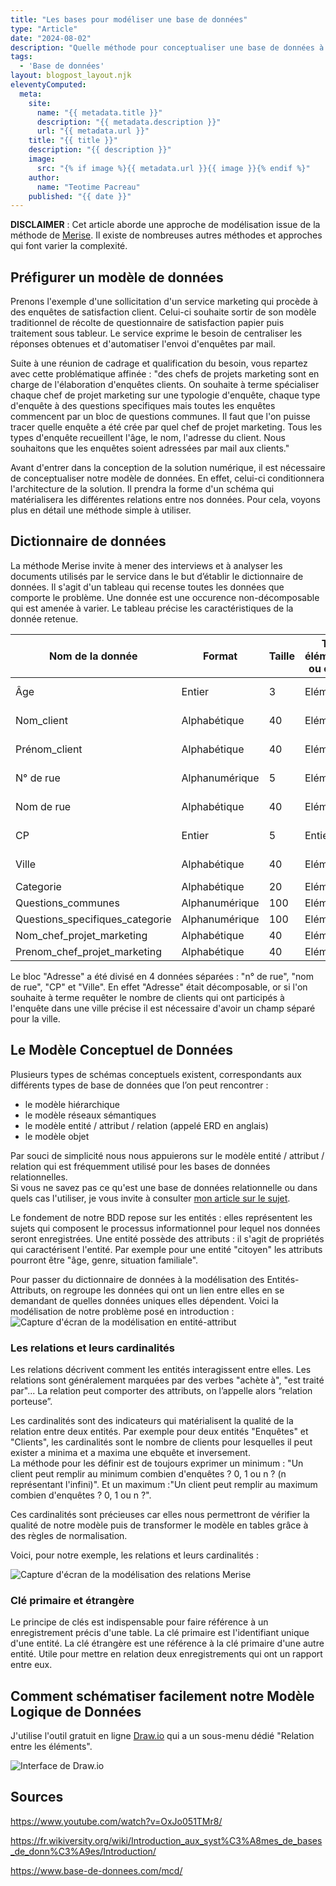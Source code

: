 ```yaml
---
title: "Les bases pour modéliser une base de données"
type: "Article"
date: "2024-08-02"
description: "Quelle méthode pour conceptualiser une base de données à partir d'une simple expression de besoins ?"
tags: 
  - 'Base de données'
layout: blogpost_layout.njk
eleventyComputed:
  meta:
    site:
      name: "{{ metadata.title }}"
      description: "{{ metadata.description }}"
      url: "{{ metadata.url }}"
    title: "{{ title }}"
    description: "{{ description }}"
    image:
      src: "{% if image %}{{ metadata.url }}{{ image }}{% endif %}"
    author:
      name: "Teotime Pacreau"
    published: "{{ date }}"
---
```

**DISCLAIMER** : Cet article aborde une approche de modélisation issue de la méthode de [Merise](https://fr.wikipedia.org/wiki/Merise_(informatique)). Il existe de nombreuses autres méthodes et approches qui font varier la complexité.

## Préfigurer un modèle de données
Prenons l'exemple d'une sollicitation d'un service marketing qui procède à des enquêtes de satisfaction client. Celui-ci souhaite sortir de son modèle traditionnel de récolte de questionnaire de satisfaction papier puis traitement sous tableur. Le service exprime le besoin de centraliser les réponses obtenues et d'automatiser l'envoi d'enquêtes par mail.

Suite à une réunion de cadrage et qualification du besoin, vous repartez avec cette problématique affinée : "des chefs de projets marketing sont en charge de l'élaboration d'enquêtes clients. On souhaite à terme spécialiser chaque chef de projet marketing sur une typologie d'enquête, chaque type d'enquête à des questions specifiques mais toutes les enquêtes commencent par un bloc de questions communes. Il faut que l'on puisse tracer quelle enquête a été crée par quel chef de projet marketing. Tous les types d'enquête recueillent l'âge, le nom, l'adresse du client. Nous souhaitons que les enquêtes soient adressées par mail aux clients."

Avant d'entrer dans la conception de la solution numérique, il est nécessaire de conceptualiser notre modèle de données. En effet, celui-ci conditionnera l'architecture de la solution. Il prendra la forme d'un schéma qui matérialisera les différentes relations entre nos données. Pour cela, voyons plus en détail une méthode simple à utiliser.

## Dictionnaire de données
La méthode Merise invite à mener des interviews et à analyser les documents utilisés par le service dans le but d’établir le dictionnaire de données.
Il s'agit d'un tableau qui recense toutes les données que comporte le problème. Une donnée est une occurence non-décomposable qui est amenée à varier. Le tableau précise les caractéristiques de la donnée retenue.

| Nom de la donnée   | Format | Taille | Type élémentaire ou calculé | Document associé|
| -------- | ------- | ------- | ------- | ------- |
| Âge | Entier    | 3 | Elémentaire  | Fiche client |
| Nom_client | Alphabétique   | 40 | Elémentaire  | Fiche client |
| Prénom_client | Alphabétique   | 40 | Elémentaire  | Fiche client |
| N° de rue | Alphanumérique  | 5 | Elémentaire  | Fiche client |
| Nom de rue | Alphabétique   | 40 | Elémentaire  | Fiche client |
| CP | Entier  | 5 | Entier  | Fiche client |
| Ville | Alphabétique   | 40 | Elémentaire  | Fiche client |
| Categorie| Alphabétique   | 20 | Elémentaire  | Enquete|
| Questions_communes | Alphanumérique   | 100 | Elémentaire  | Enquete|
| Questions_specifiques_categorie | Alphanumérique   | 100 | Elémentaire  | Enquete|
| Nom_chef_projet_marketing | Alphabétique   | 40 | Elémentaire  | /|
| Prenom_chef_projet_marketing | Alphabétique   | 40 | Elémentaire  | /|

Le bloc "Adresse" a été divisé en 4 données séparées : "n° de rue", "nom de rue", "CP" et "Ville". En effet "Adresse" était décomposable, or si l'on souhaite à terme requêter le nombre de clients qui ont participés à l'enquête dans une ville précise il est nécessaire d'avoir un champ séparé pour la ville.
## Le Modèle Conceptuel de Données
Plusieurs types de schémas conceptuels existent, correspondants aux différents types de base de données que l’on peut rencontrer :
- le modèle hiérarchique
- le modèle réseaux sémantiques
- le modèle entité / attribut / relation (appelé ERD en anglais)
- le modèle objet

Par souci de simplicité nous nous appuierons sur le modèle entité / attribut / relation qui est fréquemment utilisé pour les bases de données relationnelles.  
Si vous ne savez pas ce qu'est une base de données relationnelle ou dans quels cas l'utiliser, je vous invite à consulter [mon article sur le sujet](https://www.teotimepacreau.fr/blog/sqlite/).

Le fondement de notre BDD repose sur les entités : elles représentent les sujets qui composent le processus informationnel pour lequel nos données seront enregistrées.
Une entité possède des attributs : il s'agit de propriétés qui caractérisent l'entité. Par exemple pour une entité "citoyen" les attributs pourront être "âge, genre, situation familiale".

Pour passer du dictionnaire de données à la modélisation des Entités-Attributs, on regroupe les données qui ont un lien entre elles en se demandant de quelles données uniques elles dépendent.
Voici la modélisation de notre problème posé en introduction :
![Capture d'écran de la modélisation en entité-attribut](/img/entite-attribut-merise.png "Modélisation en entité-attribut")
### Les relations et leurs cardinalités
Les relations décrivent comment les entités interagissent entre elles. Les relations sont généralement marquées par des verbes "achète à", "est traité par"...
La relation peut comporter des attributs, on l’appelle alors “relation porteuse”.

Les cardinalités sont des indicateurs qui matérialisent la qualité de la relation entre deux entités. Par exemple pour deux entités "Enquêtes" et "Clients", les cardinalités sont le nombre de clients pour lesquelles il peut exister a minima et a maxima une ebquête et inversement.  
La méthode pour les définir est de toujours exprimer un minimum : "Un client peut remplir au minimum combien d'enquêtes ? 0, 1 ou n ? (n représentant l'infini)". Et un maximum  :"Un client peut remplir au maximum combien d'enquêtes ? 0, 1 ou n ?".

Ces cardinalités sont précieuses car elles nous permettront de vérifier la qualité de notre modèle puis de transformer le modèle en tables grâce à des règles de normalisation.

Voici, pour notre exemple, les relations et leurs cardinalités :

![Capture d'écran de la modélisation des relations Merise](/img/relations-cardinalites-merise.png "Modélisation des relations et de leurs cardinalites")

### Clé primaire et étrangère  
Le principe de clés est indispensable pour faire référence à un enregistrement précis d'une table.
La clé primaire est l'identifiant unique d'une entité.
La clé étrangère est une référence à la clé primaire d'une autre entité. Utile pour mettre en relation deux enregistrements qui ont un rapport entre eux.

## Comment schématiser facilement notre Modèle Logique de Données  
J'utilise l'outil gratuit en ligne [Draw.io](https://app.diagrams.net/) qui a un sous-menu dédié "Relation entre les éléments".

![Interface de Draw.io](/img/interface_drawio.png "Interface de Draw.io, volet latéral composé du sous-menu relation entre les éléments")

## Sources
<https://www.youtube.com/watch?v=OxJo051TMr8/>

<https://fr.wikiversity.org/wiki/Introduction_aux_syst%C3%A8mes_de_bases_de_donn%C3%A9es/Introduction/>

<https://www.base-de-donnees.com/mcd/>